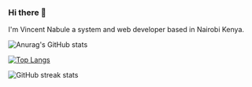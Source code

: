 ### Hi there 👋
I'm Vincent Nabule a system and web developer based in Nairobi Kenya.

<!--[![Anurag's GitHub stats](https://github-readme-stats.vercel.app/api?username=vincentnabule)](https://github.com/anuraghazra/github-readme-stats)-->
![Anurag's GitHub stats](https://github-readme-stats.vercel.app/api?username=vincentnabule&show_icons=true&bg_color=00000000)

[![Top Langs](https://github-readme-stats.vercel.app/api/top-langs/?username=vincentnabule)](https://github.com/anuraghazra/github-readme-stats)

  
![GitHub streak stats](https://streak-stats.demolab.com/?user=vincentnabule) 
